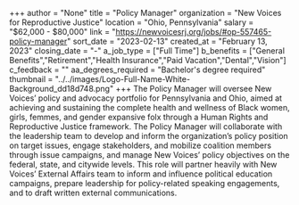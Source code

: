 +++
author = "None"
title = "Policy Manager"
organization = "New Voices for Reproductive Justice"
location = "Ohio, Pennsylvania"
salary = "$62,000 - $80,000"
link = "https://newvoicesrj.org/jobs/#op-557465-policy-manager"
sort_date = "2023-02-13"
created_at = "February 13, 2023"
closing_date = "-"
a_job_type = ["Full Time"]
b_benefits = ["General Benefits","Retirement","Health Insurance","Paid Vacation","Dental","Vision"]
c_feedback = ""
aa_degrees_required = "Bachelor's degree required"
thumbnail = "../../images/Logo-Full-Name-White-Background_dd18d748.png"
+++
The Policy Manager will oversee New Voices’ policy and advocacy portfolio for Pennsylvania and Ohio, aimed at achieving and sustaining the complete health and wellness of Black women, girls, femmes, and gender expansive folx through a Human Rights and Reproductive Justice framework. The Policy Manager will collaborate with the leadership team to develop and inform the organization’s policy position on target issues, engage stakeholders, and mobilize coalition members through issue campaigns, and manage New Voices’  policy objectives on the federal, state, and citywide levels. This role will partner heavily with New Voices’ External Affairs team to inform and influence political education campaigns, prepare leadership for policy-related speaking engagements, and to draft written external communications.